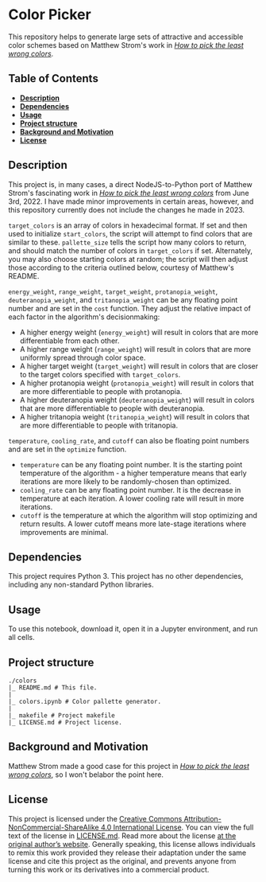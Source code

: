 # Color Picker

This repository helps to generate large sets of attractive and accessible color schemes based on Matthew Strom's work in [*How to pick the least wrong colors*](https://matthewstrom.com/writing/how-to-pick-the-least-wrong-colors).

## Table of Contents

* [**Description**](#description)
* [**Dependencies**](#dependencies)
* [**Usage**](#usage)
* [**Project structure**](#project-structure)
* [**Background and Motivation**](#background-and-motivation)
* [**License**](#license)

## Description

This project is, in many cases, a direct NodeJS-to-Python port of Matthew Strom's fascinating work in [*How to pick the least wrong colors*](https://matthewstrom.com/writing/how-to-pick-the-least-wrong-colors) from June 3rd, 2022. I have made minor improvements in certain areas, however, and this repository currently does not include the changes he made in 2023.

`target_colors` is an array of colors in hexadecimal format. If set and then used to initialize `start_colors`, the script will attempt to find colors that are similar to these. `pallette_size` tells the script how many colors to return, and should match the number of colors in `target_colors` if set. Alternately, you may also choose starting colors at random; the script will then adjust those according to the criteria outlined below, courtesy of Matthew's README.

`energy_weight`, `range_weight`, `target_weight`, `protanopia_weight`, `deuteranopia_weight`, and `tritanopia_weight` can be any floating point number and are set in the `cost` function. They adjust the relative impact of each factor in the algorithm's decisionmaking:

* A higher energy weight (`energy_weight`) will result in colors that are more differentiable from each other.
* A higher range weight (`range_weight`) will result in colors that are more uniformly spread through color space.
* A higher target weight (`target_weight`) will result in colors that are closer to the target colors specified with `target_colors`.
* A higher protanopia weight (`protanopia_weight`) will result in colors that are more differentiable to people with protanopia.
* A higher deuteranopia weight (`deuteranopia_weight`) will result in colors that are more differentiable to people with deuteranopia.
* A higher tritanopia weight (`tritanopia_weight`) will result in colors that are more differentiable to people with tritanopia.

`temperature`, `cooling_rate`, and `cutoff` can also be floating point numbers and are set in the `optimize` function. 

* `temperature` can be any floating point number. It is the starting point temperature of the algorithm - a higher temperature means that early iterations are more likely to be randomly-chosen than optimized.
* `cooling_rate` can be any floating point number. It is the decrease in temperature at each iteration. A lower cooling rate will result in more iterations.
* `cutoff` is the temperature at which the algorithm will stop optimizing and return results. A lower cutoff means more late-stage iterations where improvements are minimal.

## Dependencies

This project requires Python 3. This project has no other dependencies, including any non-standard Python libraries.

## Usage

To use this notebook, download it, open it in a Jupyter environment, and run all cells.

## Project structure

```
./colors
|_ README.md # This file.
|
|_ colors.ipynb # Color pallette generator.
|
|_ makefile # Project makefile
|_ LICENSE.md # Project license.
```

## Background and Motivation

Matthew Strom made a good case for this project in [*How to pick the least wrong colors*](https://matthewstrom.com/writing/how-to-pick-the-least-wrong-colors), so I won't belabor the point here.

## License

This project is licensed under the [Creative Commons Attribution-NonCommercial-ShareAlike 4.0 International License](https://creativecommons.org/licenses/by-nc-sa/4.0/). You can view the full text of the license in [LICENSE.md](./LICENSE.md). Read more about the license [at the original author’s website](https://zacs.site/disclaimers.html). Generally speaking, this license allows individuals to remix this work provided they release their adaptation under the same license and cite this project as the original, and prevents anyone from turning this work or its derivatives into a commercial product.

